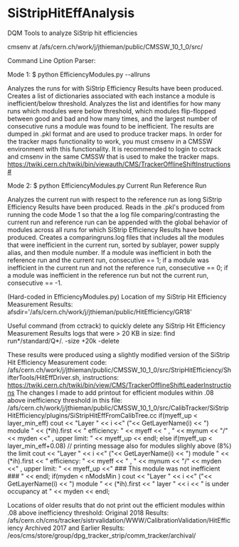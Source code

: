 # SiStripHitEffAnalysis
DQM Tools to analyze SiStrip hit efficiencies 

cmsenv at /afs/cern.ch/work/j/jthieman/public/CMSSW_10_1_0/src/

Command Line Option Parser:

Mode 1: $ python EfficiencyModules.py --allruns    

Analyzes the runs for with SiStrip Efficiency Results have been produced.  Creates a list of dictionaries associated with each instance a module is inefficient/below threshold.  Analyzes the list and identifies for how many runs which modules were below threshold, which modules flip-flopped between good and bad and how many times, and the largest number of consecutive runs a module was found to be inefficient.  The results are dumped in .pkl format and are used to produce tracker maps.  In order for the tracker maps functionality to work, you must cmsenv in a CMSSW environment with this functionality.  It is recommended to login to cctrack and cmsenv in the same CMSSW that is used to make the tracker maps. https://twiki.cern.ch/twiki/bin/viewauth/CMS/TrackerOfflineShiftInstructions#

Mode 2: $ python EfficiencyModules.py Current Run Reference Run

Analyzes the current run with respect to the reference run as long SiStrip Efficiency Results have been produced.  Reads in the .pkl's produced from running the code Mode 1 so that the a log file comparing/contrasting the current run and reference run can be appended with the global behavior of modules across all runs for which SiStrip Efficiency Results have been produced.  Creates a comparingruns.log files that includes all the modules that were inefficient in the current run, sorted by sublayer, power supply alias, and then module number.  If a module was inefficient in both the reference run and the current run, consecutive == 1; if a module was inefficient in the current run and not the reference run, consecutive == 0; if a module was inefficient in the reference run but not the current run, consecutive == -1.


(Hard-coded in EfficiencyModules.py) Location of my SiStrip Hit Efficiency Measurement Results:
afsdir='/afs/cern.ch/work/j/jthieman/public/HitEfficiency/GR18'

Useful command (from cctrack) to quickly delete any SiStrip Hit Efficiency Measurement Results logs that were > 20 KB in size:
find run*/standard/Q*/. -size +20k -delete

These results were produced using a slightly modified version of the SiStrip Hit Efficiency Measurement code:
/afs/cern.ch/work/j/jthieman/public/CMSSW_10_1_0/src/StripHitEfficiency/ShifterTools/HitEffDriver.sh, instructions: https://twiki.cern.ch/twiki/bin/view/CMS/TrackerOfflineShiftLeaderInstructions
The changes I made to add printout for efficient modules within .08 above inefficiency threshold in this file:
/afs/cern.ch/work/j/jthieman/public/CMSSW_10_1_0/src/CalibTracker/SiStripHitEfficiency/plugins/SiStripHitEffFromCalibTree.cc
        if(myeff_up < layer_min_eff)
          cout << "Layer " << i <<" ("<< GetLayerName(i) << ")  module " << (*ih).first << " efficiency: " << myeff << " , " << mynum << "/" << myden <<" , upper limit: " << myeff_up << endl;
        else if(myeff_up < layer_min_eff+0.08) // printing message also for modules slighly above (8%) the limit
          cout << "Layer " << i <<" ("<< GetLayerName(i) << ")  module " << (*ih).first << " efficiency: " << myeff << " , " << mynum << "/" << myden <<" , upper limit: " << myeff_up <<" ### This module was not inefficient ### " << endl;
    	    if(myden < nModsMin )
          cout << "Layer " << i <<" ("<< GetLayerName(i) << ")  module " << (*ih).first << " layer " << i << " is under occupancy at " << myden << endl;

Locations of older results that do not print out the efficient modules within .08 above inefficiency threshold:
      Original 2018 Results: /afs/cern.ch/cms/tracker/sistrvalidation/WWW/CalibrationValidation/HitEfficiency
      Archived 2017 and Earlier Results: /eos/cms/store/group/dpg_tracker_strip/comm_tracker/archival/